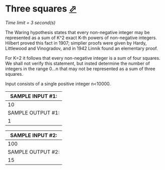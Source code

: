 # Three squares [⬀](http://acm.mipt.ru/judge/problems.pl?problem=006&lang=en)

_Time limit = 3 second(s)_

The Waring hypothesis states that every non-negative integer may be represented as a sum of K^2 exact K-th powers of non-negative integers. Hilbert proved this fact in 1907; simplier proofs were given by Hardy, Littlewood and Vinogradov, and in 1942 Linnik found an elementary proof.

For K=2 it follows that every non-negative integer is a sum of four squares. We shall not verify this statement, but insted determine the number of integers in the range 0...n that may not be represented as a sum of three squares.

Input consists of a single positive integer n<10000.


| SAMPLE INPUT #1: |
|------------------|
| 10               |
|SAMPLE OUTPUT #1: |
| 1                |


| SAMPLE INPUT #2: |
|------------------|
| 100              |
|SAMPLE OUTPUT #2: |
| 15               |
